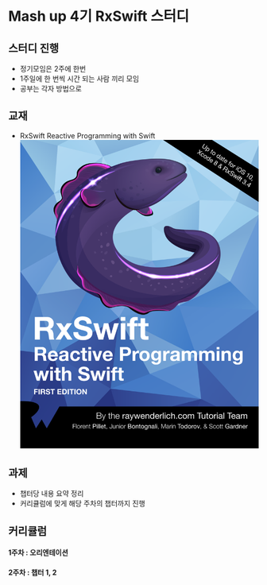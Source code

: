 # Mash up 4기 RxSwift 스터디

## 스터디 진행
* 정기모임은 2주에 한번
* 1주일에 한 번씩 시간 되는 사람 끼리 모임
* 공부는 각자 방법으로

## 교재
* RxSwift Reactive Programming with Swift
![RxSwift Reactive Programming with Swift](./Images/RxSwift_Book_Image.png)

## 과제
* 챕터당 내용 요약 정리
* 커리큘럼에 맞게 해당 주차의 챕터까지 진행

## 커리큘럼
#### 1주차 : 오리엔테이션
#### 2주차 : 챕터 1, 2